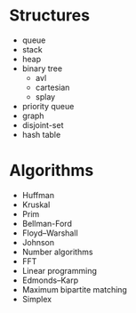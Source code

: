 Structures
=====

* queue
* stack
* heap
* binary tree 
  * avl
  * cartesian
  * splay
* priority queue
* graph
* disjoint-set
* hash table

Algorithms
=====

* Huffman
* Kruskal
* Prim
* Bellman-Ford
* Floyd–Warshall
* Johnson
* Number algorithms
* FFT
* Linear programming
* Edmonds–Karp
* Maximum bipartite matching
* Simplex


